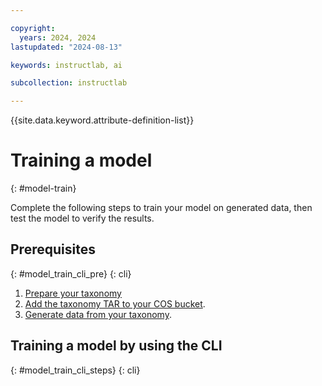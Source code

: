 ```yaml
---

copyright:
  years: 2024, 2024
lastupdated: "2024-08-13"

keywords: instructlab, ai

subcollection: instructlab

---
```


{{site.data.keyword.attribute-definition-list}}


# Training a model
{: #model-train}


Complete the following steps to train your model on generated data, then test the model to verify the results.

## Prerequisites
{: #model_train_cli_pre}
{: cli}

1. [Prepare your taxonomy](/docs/instructlab?topic=instructlab-getting-started#instructlab_taxonomy)
1. [Add the taxonomy TAR to your COS bucket](/docs/instructlab?topic=instructlab-getting-started#instructlab_add).
1. [Generate data from your taxonomy](/docs/instructlab?topic=instructlab-data-generate&interface=cli).


## Training a model by using the CLI
{: #model_train_cli_steps}
{: cli}

